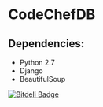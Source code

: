 CodeChefDB
================================
Dependencies:
-------------
*  Python 2.7
*  Django
*  BeautifulSoup


[![Bitdeli Badge](https://d2weczhvl823v0.cloudfront.net/ka4tik/codechefdb/trend.png)](https://bitdeli.com/free "Bitdeli Badge")


